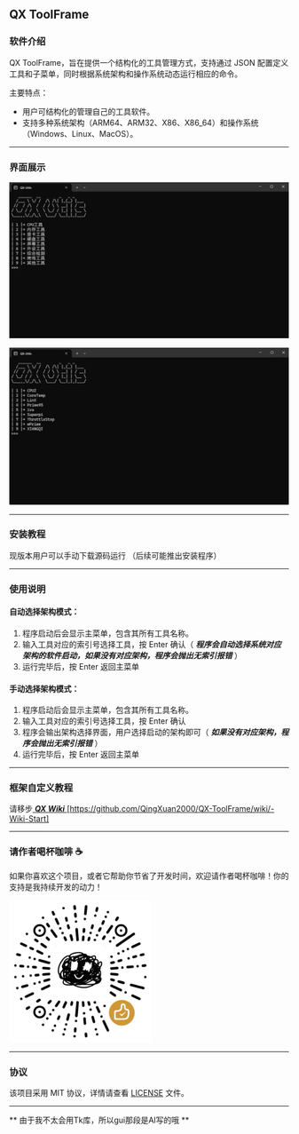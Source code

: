 QX ToolFrame
---

### 软件介绍

QX ToolFrame，旨在提供一个结构化的工具管理方式，支持通过 JSON 配置定义工具和子菜单，同时根据系统架构和操作系统动态运行相应的命令。

主要特点：
- 用户可结构化的管理自己的工具软件。
- 支持多种系统架构（ARM64、ARM32、X86、X86_64）和操作系统（Windows、Linux、MacOS）。

---

### 界面展示

![主菜单](img/QX-Utils%201.png)

![子菜单](img/QX-Utils%202.png)

---

### 安装教程

现版本用户可以手动下载源码运行
（后续可能推出安装程序）

---

### 使用说明

#### 自动选择架构模式：
1. 程序启动后会显示主菜单，包含其所有工具名称。
2. 输入工具对应的索引号选择工具，按 Enter 确认（ **_程序会自动选择系统对应架构的软件启动，如果没有对应架构，程序会抛出无索引报错_** ）
3. 运行完毕后，按 Enter 返回主菜单

#### 手动选择架构模式：
1. 程序启动后会显示主菜单，包含其所有工具名称。
2. 输入工具对应的索引号选择工具，按 Enter 确认
3. 程序会输出架构选择界面，用户选择启动的架构即可（ **_如果没有对应架构，程序会抛出无索引报错_** ）
4. 运行完毕后，按 Enter 返回主菜单

---

### 框架自定义教程

请移步[ **_QX Wiki_** ](https://github.com/QingXuan2000/QX-ToolFrame/wiki/-Wiki-Start)[https://github.com/QingXuan2000/QX-ToolFrame/wiki/-Wiki-Start]

---

### 请作者喝杯咖啡 ☕

如果你喜欢这个项目，或者它帮助你节省了开发时间，欢迎请作者喝杯咖啡！你的支持是我持续开发的动力！

![咖啡](img/%E5%92%96%E5%95%A1.png)

---

### 协议

该项目采用 MIT 协议，详情请查看 [LICENSE](LICENSE) 文件。

---

** 由于我不太会用Tk库，所以gui那段是AI写的哦 **
